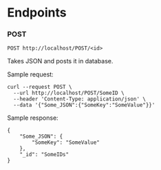 
# Endpoints

### POST

```console
POST http://localhost/POST/<id>
```
Takes JSON and posts it in database. 

Sample request:

```console
curl --request POST \
  --url http://localhost/POST/SomeID \
  --header 'Content-Type: application/json' \
  --data '{"Some_JSON":{"SomeKey":"SomeValue"}}'
```

Sample response:

```console
{
	"Some_JSON": {
		"SomeKey": "SomeValue"
	},
	"_id": "SomeIDs"
}
```
